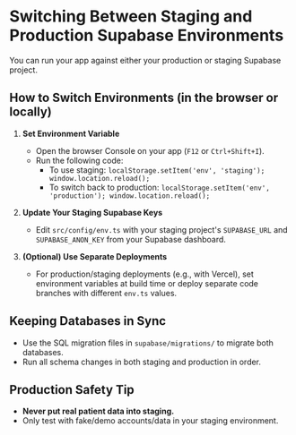 
# Switching Between Staging and Production Supabase Environments

You can run your app against either your production or staging Supabase project.

## How to Switch Environments (in the browser or locally)

1. **Set Environment Variable**
    - Open the browser Console on your app (`F12` or `Ctrl+Shift+I`).
    - Run the following code:
      - To use staging: `localStorage.setItem('env', 'staging'); window.location.reload();`
      - To switch back to production: `localStorage.setItem('env', 'production'); window.location.reload();`

2. **Update Your Staging Supabase Keys**
    - Edit `src/config/env.ts` with your staging project's `SUPABASE_URL` and `SUPABASE_ANON_KEY` from your Supabase dashboard.

3. **(Optional) Use Separate Deployments**
    - For production/staging deployments (e.g., with Vercel), set environment variables at build time or deploy separate code branches with different `env.ts` values.

## Keeping Databases in Sync

- Use the SQL migration files in `supabase/migrations/` to migrate both databases.
- Run all schema changes in both staging and production in order.

## Production Safety Tip

- **Never put real patient data into staging.**
- Only test with fake/demo accounts/data in your staging environment.

